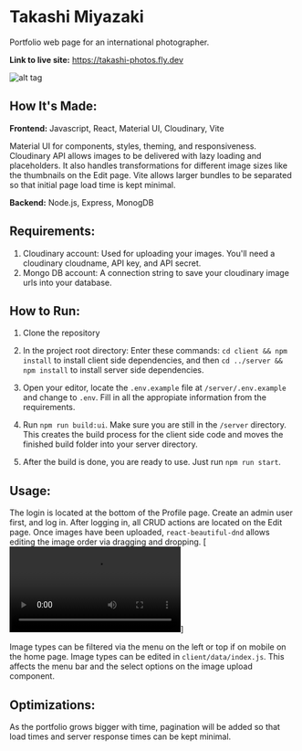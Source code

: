 # Takashi Miyazaki

Portfolio web page for an international photographer.

**Link to live site:** https://takashi-photos.fly.dev

![alt tag](https://user-images.githubusercontent.com/17731837/264175251-732a9a1f-e474-4b0b-bd15-0ff0bfa80014.jpeg)

## How It's Made:

**Frontend:** Javascript, React, Material UI, Cloudinary, Vite

Material UI for components, styles, theming, and responsiveness. Cloudinary API allows images to be delivered with lazy loading and placeholders. It also handles transformations for different image sizes like the thumbnails on the Edit page. Vite allows larger bundles to be separated so that initial page load time is kept minimal.

**Backend:** Node.js, Express, MonogDB

## Requirements:

1. Cloudinary account: Used for uploading your images. You'll need a cloudinary cloudname, API key, and API secret.
2. Mongo DB account: A connection string to save your cloudinary image urls into your database.

## How to Run:

1. Clone the repository

2. In the project root directory: Enter these commands:
   `cd client && npm install` to install client side dependencies, and then
   `cd ../server && npm install` to install server side dependencies.

3. Open your editor, locate the `.env.example` file at `/server/.env.example` and change to `.env`. Fill in all the appropiate information from the requirements.

4. Run `npm run build:ui`. Make sure you are still in the `/server` directory. This creates the build process for the client side code and moves the finished build folder into your server directory.

5. After the build is done, you are ready to use. Just run `npm run start`.

## Usage:

The login is located at the bottom of the Profile page. Create an admin user first, and log in.
After logging in, all CRUD actions are located on the Edit page. Once images have been uploaded, `react-beautiful-dnd` allows editing the image order via dragging and dropping.
[![Demonstration](https://user-images.githubusercontent.com/17731837/264174575-c52b57a2-d846-4686-b29c-cefcbf10dec9.mp4)]

Image types can be filtered via the menu on the left or top if on mobile on the home page. Image types can be edited in `client/data/index.js`. This affects the menu bar and the select options on the image upload component.

## Optimizations:

As the portfolio grows bigger with time, pagination will be added so that load times and server response times can be kept minimal.
